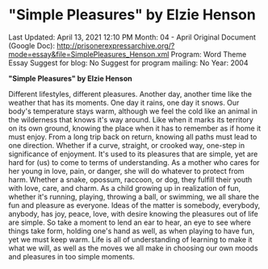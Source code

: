 # "Simple Pleasures" by Elzie Henson

Last Updated: April 13, 2021 12:10 PM
Month: 04 - April
Original Document (Google Doc): http://prisonerexpressarchive.org/?mode=essay&file=SimplePleasures_Henson.xml
Program: Word Theme Essay
Suggest for blog: No
Suggest for program mailing: No
Year: 2004

**"Simple Pleasures" by Elzie Henson**

Different lifestyles, different pleasures. Another day, another time like the weather that has its moments. One day it rains, one day it snows. Our body's temperature stays warm, although we feel the cold like an animal in the wilderness that knows it's way around. Like when it marks its territory on its own ground, knowing the place when it has to remember as if home it must enjoy. From a long trip back on return, knowing all paths must lead to one direction. Whether if a curve, straight, or crooked way, one-step in significance of enjoyment. It's used to its pleasures that are simple, yet are hard for (us) to come to terms of understanding. As a mother who cares for her young in love, pain, or danger, she will do whatever to protect from harm. Whether a snake, opossum, raccoon, or dog, they fulfill their youth with love, care, and charm. As a child growing up in realization of fun, whether it's running, playing, throwing a ball, or swimming, we all share the fun and pleasure as everyone. Ideas of the matter is somebody, everybody, anybody, has joy, peace, love, with desire knowing the pleasures out of life are simple. So take a moment to lend an ear to hear, an eye to see where things take form, holding one's hand as well, as when playing to have fun, yet we must keep warm. Life is all of understanding of learning to make it what we will, as well as the moves we all make in choosing our own moods and pleasures in too simple moments.